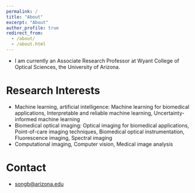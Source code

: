```yaml
---
permalink: /
title: "About"
excerpt: "About"
author_profile: true
redirect_from: 
  - /about/
  - /about.html
---
```




* I am currently an Associate Research Professor at Wyant College of Optical Sciences, the University of Arizona.

Research Interests
======
* Machine learning, artificial intelligence: Machine learning for biomedical applications, Interpretable and reliable machine learning, Uncertainty-informed machine learning
* Biomedical optical imaging: Optical imaging for biomedical applications, Point-of-care imaging techniques, Biomedical optical instrumentation, Fluorescence imaging, Spectral imaging
* Computational imaging, Computer vision, Medical image analysis

Contact
======
* songb@arizona.edu
